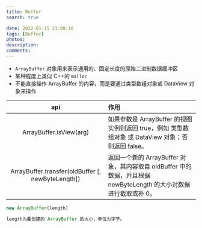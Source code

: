 ```yaml
---
title: Buffer
search: true

date: 2022-01-15 21:08:10
tags: [Buffer]
photos:
description:
comments:
---
```


-   `ArrayBuffer` 对象用来表示通用的、固定长度的原始二进制数据缓冲区
-   某种程度上类似 C++的 `malloc`
-   不能直接操作 ArrayBuffer 的内容，而是要通过类型数组对象或 DataView 对象来操作

|                        api                        | 作用                                                                                                              |
| :-----------------------------------------------: | :---------------------------------------------------------------------------------------------------------------- |
|              ArrayBuffer.isView(arg)              | 如果参数是 ArrayBuffer 的视图实例则返回 true，例如 类型数组对象 或 DataView 对象；否则返回 false。                |
| ArrayBuffer.transfer(oldBuffer [, newByteLength]) | 返回一个新的 ArrayBuffer 对象，其内容取自 oldBuffer 中的数据，并且根据 newByteLength 的大小对数据进行截取或补 0。 |

```js
new ArrayBuffer(length)

length为要创建的 ArrayBuffer 的大小，单位为字节。
```
